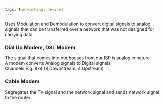 ```yaml
---
tags: [networking, device]
---
```


Uses Modulation and Demodulation to convert digital signals to analog signals that can be transferred over a network that was not designed for carrying data  

### Dial Up Modem, DSL Modem

The signal that comes into our houses from our ISP is analog in nature  
A modem converts Analog signals to Digital signals  
Channels E.g. 8x4 (8 Downstream, 4 Upstream)

### Cable Modem

Segregates the TV signal and the network signal and sends network signal to the router
